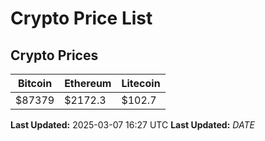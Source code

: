 # Crypto Price List

## Crypto Prices
| Bitcoin | Ethereum | Litecoin |
| ------- | -------- | -------- |
| $87379 | $2172.3 | $102.7 |
**Last Updated:** 2025-03-07 16:27 UTC
**Last Updated:** $DATE$
